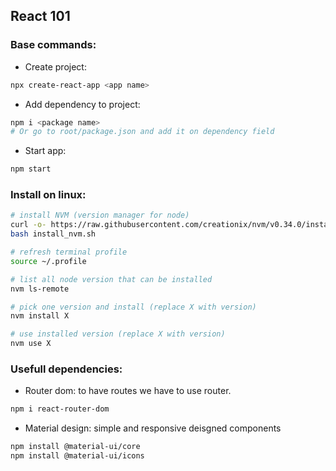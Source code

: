 ## React 101



### Base commands:
* Create project:
``` bash
npx create-react-app <app name>
```

* Add dependency to project:
``` bash
npm i <package name> 
# Or go to root/package.json and add it on dependency field
```

* Start app:
``` bash
npm start
```

### Install on linux:
``` bash
# install NVM (version manager for node)
curl -o- https://raw.githubusercontent.com/creationix/nvm/v0.34.0/install.sh | bash
bash install_nvm.sh

# refresh terminal profile
source ~/.profile

# list all node version that can be installed
nvm ls-remote

# pick one version and install (replace X with version)
nvm install X

# use installed version (replace X with version)
nvm use X
```


### Usefull dependencies:
* Router dom: to have routes we have to use router.
``` bash
npm i react-router-dom
```

* Material design: simple and responsive deisgned components
``` bash
npm install @material-ui/core
npm install @material-ui/icons
```
